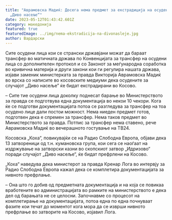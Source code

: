 ```yaml
---
title: "Аврамовска Мадиќ: Досега нема предмет за екстрадиција на осудените за
  „Диво насеље“"
date: 2023-05-12T01:43:42.601Z
category: македонија
featured: true
featuredImage: ../img/nema-ekstradicija-na-divonasleje.jpg
author: Вардарски
---
```

<!--StartFragment-->

Сите осудени лица кои се странски државјани можат да бараат трансфер во матичната држава по Конвенцијата за трансфер на осудени лица со дополнителен протокол и со Законот за меѓународна соработка во кривична материја и други закони кои ги регулира нашата држава, изјави заменик министерката за правда Викторија Аврамовска Мадиќ во врска со написите во косовските медиуми дека осудените за случајот „Диво насеље” ќе бидат екстрадирани во Косово.

– Сите тие осудени лица доколку поднесат барање во Министерството за правда се подготвува една документација во некои 10 чекори. Кога ќе се подготви документацијата потоа се разгледува за трансфер на тоа осудено лице дали постои можност. Нема ниеден предмет готов, подготвен дека е спремен за трансфер. Нема таков предмет во Министерството за правда. Потпис за трансфер нема ставено, рече Аврамовска Мадиќ во вечерашното гостување на ТВ24.

Косовска „Коха“, повикувајќи се на Радио Слободна Европа, објави дека 13 затвореници од т.н. кумановска група, кои сега се наоѓаат на издржување на затворски казни во скопскиот затвор „Идризово“ поради случајот „Диво насеље“, ќе бидат префрлени на Косово.

„Коха“ наведува дека министерот за правда Кренар Лога во интервју за Радио Слободна Европа кажал дека се комплетира документацијата за нивното префрлање.

– Она што го добив од предметната документација и на која се повикаа вработените во администрацијата во рамките на министерството е дека дел од барањата не се целосни. Започнавме со процесот на комплетирање на документацијата, потоа една по една почнуваат фазите кои течат до моментот кога мора да се изврши нивното префрлање во затворите на Косово, изјавил Лога.

<!--EndFragment-->